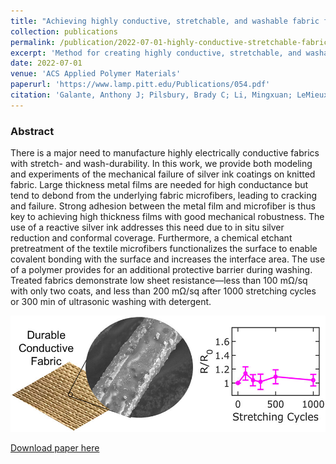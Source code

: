 ```yaml
---
title: "Achieving highly conductive, stretchable, and washable fabric from reactive silver ink and increased interfacial adhesion"
collection: publications
permalink: /publication/2022-07-01-highly-conductive-stretchable-fabric
excerpt: 'Method for creating highly conductive, stretchable, and washable fabric using reactive silver ink.'
date: 2022-07-01
venue: 'ACS Applied Polymer Materials'
paperurl: 'https://www.lamp.pitt.edu/Publications/054.pdf'
citation: 'Galante, Anthony J; Pilsbury, Brady C; Li, Mingxuan; LeMieux, Melbs; Liu, Qihan; Leu, Paul W. (2022). &quot;Achieving highly conductive, stretchable, and washable fabric from reactive silver ink and increased interfacial adhesion.&quot; <i>ACS Applied Polymer Materials</i>. 4(7): 5253-5260.'
---
```

### Abstract

There is a major need to manufacture highly electrically conductive fabrics with stretch- and wash-durability. In this work, we provide both modeling and experiments of the mechanical failure of silver ink coatings on knitted fabric. Large thickness metal films are needed for high conductance but tend to debond from the underlying fabric microfibers, leading to cracking and failure. Strong adhesion between the metal film and microfiber is thus key to achieving high thickness films with good mechanical robustness. The use of a reactive silver ink addresses this need due to in situ silver reduction and conformal coverage. Furthermore, a chemical etchant pretreatment of the textile microfibers functionalizes the surface to enable covalent bonding with the surface and increases the interface area. The use of a polymer provides for an additional protective barrier during washing. Treated fabrics demonstrate low sheet resistance—less than 100 mΩ/sq with only two coats, and less than 200 mΩ/sq after 1000 stretching cycles or 300 min of ultrasonic washing with detergent.

![Table of Contents Image](/images/2022-07-01-TOC.jpg)

[Download paper here](https://www.lamp.pitt.edu/Publications/054.pdf)

<!-- Recommended citation: Galante, Anthony J; Pilsbury, Brady C; Li, Mingxuan; LeMieux, Melbs; Liu, Qihan; Leu, Paul W. (2022). "Achieving highly conductive, stretchable, and washable fabric from reactive silver ink and increased interfacial adhesion." <i>ACS Applied Polymer Materials</i>. 4(7): 5253-5260. -->